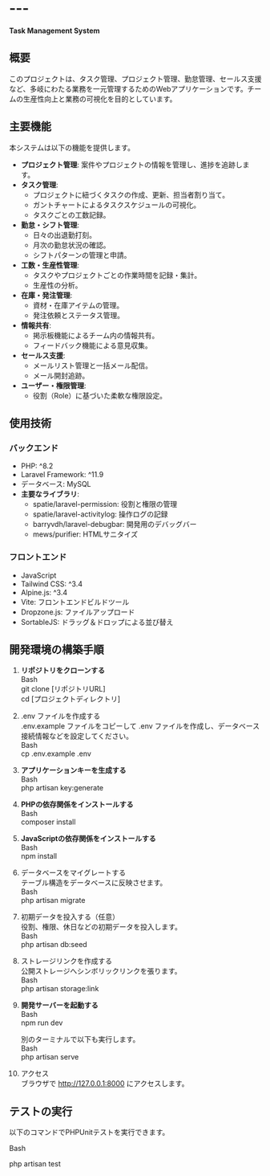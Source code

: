 # ---

**Task Management System**

## **概要**

このプロジェクトは、タスク管理、プロジェクト管理、勤怠管理、セールス支援など、多岐にわたる業務を一元管理するためのWebアプリケーションです。チームの生産性向上と業務の可視化を目的としています。

## **主要機能**

本システムは以下の機能を提供します。

* **プロジェクト管理**: 案件やプロジェクトの情報を管理し、進捗を追跡します。  
* **タスク管理**:  
  * プロジェクトに紐づくタスクの作成、更新、担当者割り当て。  
  * ガントチャートによるタスクスケジュールの可視化。  
  * タスクごとの工数記録。  
* **勤怠・シフト管理**:  
  * 日々の出退勤打刻。  
  * 月次の勤怠状況の確認。  
  * シフトパターンの管理と申請。  
* **工数・生産性管理**:  
  * タスクやプロジェクトごとの作業時間を記録・集計。  
  * 生産性の分析。  
* **在庫・発注管理**:  
  * 資材・在庫アイテムの管理。  
  * 発注依頼とステータス管理。  
* **情報共有**:  
  * 掲示板機能によるチーム内の情報共有。  
  * フィードバック機能による意見収集。  
* **セールス支援**:  
  * メールリスト管理と一括メール配信。  
  * メール開封追跡。  
* **ユーザー・権限管理**:  
  * 役割（Role）に基づいた柔軟な権限設定。

## **使用技術**

### **バックエンド**

* PHP: ^8.2  
* Laravel Framework: ^11.9  
* データベース: MySQL  
* **主要なライブラリ**:  
  * spatie/laravel-permission: 役割と権限の管理  
  * spatie/laravel-activitylog: 操作ログの記録  
  * barryvdh/laravel-debugbar: 開発用のデバッグバー  
  * mews/purifier: HTMLサニタイズ

### **フロントエンド**

* JavaScript  
* Tailwind CSS: ^3.4  
* Alpine.js: ^3.4  
* Vite: フロントエンドビルドツール  
* Dropzone.js: ファイルアップロード  
* SortableJS: ドラッグ＆ドロップによる並び替え

## **開発環境の構築手順**

1. **リポジトリをクローンする**  
   Bash  
   git clone \[リポジトリURL\]  
   cd \[プロジェクトディレクトリ\]

2. .env ファイルを作成する  
   .env.example ファイルをコピーして .env ファイルを作成し、データベース接続情報などを設定してください。  
   Bash  
   cp .env.example .env

3. **アプリケーションキーを生成する**  
   Bash  
   php artisan key:generate

4. **PHPの依存関係をインストールする**  
   Bash  
   composer install

5. **JavaScriptの依存関係をインストールする**  
   Bash  
   npm install

6. データベースをマイグレートする  
   テーブル構造をデータベースに反映させます。  
   Bash  
   php artisan migrate

7. 初期データを投入する（任意）  
   役割、権限、休日などの初期データを投入します。  
   Bash  
   php artisan db:seed

8. ストレージリンクを作成する  
   公開ストレージへシンボリックリンクを張ります。  
   Bash  
   php artisan storage:link

9. **開発サーバーを起動する**  
   Bash  
   npm run dev

   別のターミナルで以下も実行します。  
   Bash  
   php artisan serve

10. アクセス  
    ブラウザで <http://127.0.0.1:8000> にアクセスします。

## **テストの実行**

以下のコマンドでPHPUnitテストを実行できます。

Bash

php artisan test  
